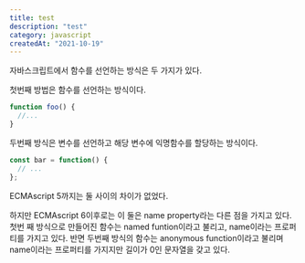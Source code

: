 ```yaml
---
title: test
description: "test"
category: javascript
createdAt: "2021-10-19"
---
```


자바스크립트에서 함수를 선언하는 방식은 두 가지가 있다.

첫번째 방법은 함수를 선언하는 방식이다.

```jsx
function foo() {
  //...
}
```

두번째 방식은 변수를 선언하고 해당 변수에 익명함수를 할당하는 방식이다.

```jsx
const bar = function() {
  // ...
};
```

ECMAscript 5까지는 둘 사이의 차이가 없었다.

하지만 ECMAscript 6이후로는 이 둘은 name property라는 다른 점을 가지고 있다. 첫번 째 방식으로 만들어진 함수는 named funtion이라고 불리고, name이라는 프로퍼티를 가지고 있다. 반면 두번째 방식의 함수는 anonymous function이라고 불리며 name이라는 프로퍼티를 가지지만 길이가 0인 문자열을 갖고 있다.
